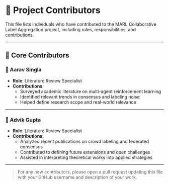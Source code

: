 # 👥 Project Contributors

This file lists individuals who have contributed to the MARL Collaborative Label Aggregation project, including roles, responsibilities, and contributions.

---

## 🧠 Core Contributors

### 🔹 Aarav Singla
- **Role**: Literature Review Specialist
- **Contributions**:
  - Surveyed academic literature on multi-agent reinforcement learning
  - Identified relevant trends in consensus and labeling noise
  - Helped define research scope and real-world relevance

---

### 🔹 Advik Gupta
- **Role**: Literature Review Specialist
- **Contributions**:
  - Analyzed recent publications on crowd labeling and federated consensus
  - Contributed to defining future extensions and open challenges
  - Assisted in interpreting theoretical works into applied strategies

---

> For any new contributors, please open a pull request updating this file with your GitHub username and description of your work.

